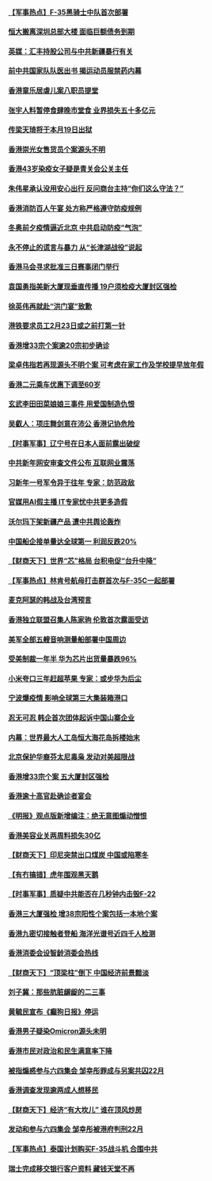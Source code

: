 #### [【军事热点】F-35黑骑士中队首次部署](../pages/nsc415/n13496656.md?t=01120706) 
#### [恒大搬离深圳总部大楼 面临巨额债务到期](../pages/nsc415/n13496972.md?t=01120706) 
#### [英媒：汇丰持股公司与中共新疆暴行有关](../pages/nsc415/n13496485.md?t=01120706) 
#### [前中共国家队队医出书 揭运动员服禁药内幕](../pages/nsc415/n13496354.md?t=01120706) 
#### [香港童乐居虐儿案八职员提堂](../pages/nsc415/n13496201.md?t=01120706) 
#### [张宇人料暂停食肆晚市堂食 业界损失五十多亿元](../pages/nsc415/n13496187.md?t=01120706) 
#### [传梁天琦将于本月19日出狱](../pages/nsc415/n13496179.md?t=01120706) 
#### [香港崇光女售货员个案源头不明](../pages/nsc415/n13496157.md?t=01120706) 
#### [香港43岁染疫女子疑是青关会公关主任](../pages/nsc415/n13496150.md?t=01120706) 
#### [朱伟星承认没用安心出行 反问商台主持“你们这么守法？”](../pages/nsc415/n13496137.md?t=01120706) 
#### [香港消防百人午宴 处方称严格遵守防疫规例](../pages/nsc415/n13496124.md?t=01120706) 
#### [冬奥前夕疫情逼近北京 中共启动防疫“气泡”](../pages/nsc415/n13494897.md?t=01120706) 
#### [永不停止的谎言与暴力 从“长津湖战役”说起](../pages/nsc415/n13494094.md?t=01120706) 
#### [香港马会寻求批准三日赛事闭门举行](../pages/nsc415/n13493524.md?t=01120706) 
#### [袁国勇指美新大厦现垂直传播 19户须检疫大厦封区强检](../pages/nsc415/n13493498.md?t=01120706) 
#### [徐英伟再就赴“洪门宴”致歉](../pages/nsc415/n13493479.md?t=01120706) 
#### [港铁要求员工2月23日或之前打第一针](../pages/nsc415/n13493452.md?t=01120706) 
#### [香港增33宗个案逾20宗初步确诊](../pages/nsc415/n13493433.md?t=01120706) 
#### [梁卓伟指若再现源头不明个案 可考虑在家工作及学校提早放年假](../pages/nsc415/n13493409.md?t=01120706) 
#### [香港二元乘车优惠下调至60岁](../pages/nsc415/n13493378.md?t=01120706) 
#### [玄武李田田菜娘娘三事件 用爱国制造仇恨](../pages/nsc415/n13493049.md?t=01120706) 
#### [吴叡人：项庄舞剑意在沛公 香港记协危险](../pages/nsc415/n13492592.md?t=01120706) 
#### [【时事军事】辽宁号在日本人面前露出破绽](../pages/nsc415/n13491856.md?t=01120706) 
#### [中共新年网安审查文件公布 互联网业震荡](../pages/nsc415/n13491732.md?t=01120706) 
#### [习新年一号军令异于往年 专家：防范政敌](../pages/nsc415/n13491561.md?t=01120706) 
#### [官媒用AI假主播 IT专家忧中共更多造假](../pages/nsc415/n13491484.md?t=01120706) 
#### [沃尔玛下架新疆产品 遭中共舆论轰炸](../pages/nsc415/n13490898.md?t=01120706) 
#### [中国船企接单量达全球第一 利润反跌20%](../pages/nsc415/n13490478.md?t=01120706) 
#### [【财商天下】世界“芯”格局 台积电促“台升中降”](../pages/nsc415/n13491336.md?t=01120706) 
#### [【军事热点】林肯号航母打击群首次与F-35C一起部署](../pages/nsc415/n13489147.md?t=01120706) 
#### [麦克阿瑟的韩战及台湾预言](../pages/nsc415/n13479197.md?t=01120706) 
#### [香港独立联盟召集人陈家驹 伦敦首次露面受访](../pages/nsc415/n13490035.md?t=01120706) 
#### [美军全部五艘音响测量船部署中国周边](../pages/nsc415/n13489360.md?t=01120706) 
#### [受美制裁一年半 华为芯片出货量暴跌96%](../pages/nsc415/n13489306.md?t=01120706) 
#### [小米夸口三年赶超苹果 专家：或步华为后尘](../pages/nsc415/n13489248.md?t=01120706) 
#### [宁波爆疫情 影响全球第三大集装箱港口](../pages/nsc415/n13487619.md?t=01120706) 
#### [忍无可忍 韩企首次团体起诉中国山寨企业](../pages/nsc415/n13487527.md?t=01120706) 
#### [内幕：世界最大人工岛恒大海花岛拆楼始末](../pages/nsc415/n13487429.md?t=01120706) 
#### [北京保护华裔芬太尼毒枭 发动对美超限战](../pages/nsc415/n13487256.md?t=01120706) 
#### [香港增33宗个案 五大厦封区强检](../pages/nsc415/n13487377.md?t=01120706) 
#### [香港逾十高官赴确诊者宴会](../pages/nsc415/n13487302.md?t=01120706) 
#### [《明报》观点版新增编注：绝无意图煽动憎恨](../pages/nsc415/n13487232.md?t=01120706) 
#### [香港美容业关两周料损失30亿](../pages/nsc415/n13487207.md?t=01120706) 
#### [【财商天下】印尼突禁出口煤炭 中国或陷寒冬](../pages/nsc415/n13486658.md?t=01120706) 
#### [【有冇搞错】虎年围观黑天鹅](../pages/nsc415/n13484632.md?t=01120706) 
#### [【时事军事】质疑中共能否在几秒钟内击毁F-22](../pages/nsc415/n13485411.md?t=01120706) 
#### [香港三大厦强检 增38宗阳性个案包括一本地个案](../pages/nsc415/n13484972.md?t=01120706) 
#### [香港九密切接触者登船 海洋光谱号近四千人检测](../pages/nsc415/n13484957.md?t=01120706) 
#### [香港消委会设智龄消委会热线](../pages/nsc415/n13484942.md?t=01120706) 
#### [【财商天下】“顶梁柱”倒下 中国经济前景黯淡](../pages/nsc415/n13484379.md?t=01120706) 
#### [刘子冀：那些肮脏龌龊的二三事](../pages/nsc415/n13484178.md?t=01120706) 
#### [黄毓民宣布《癫狗日报》停运](../pages/nsc415/n13482398.md?t=01120706) 
#### [香港男子疑染Omicron源头未明](../pages/nsc415/n13482399.md?t=01120706) 
#### [香港市民对政治和民生满意率下降](../pages/nsc415/n13482387.md?t=01120706) 
#### [被指煽惑参与六四集会 邹幸彤罪成与另案共囚22月](../pages/nsc415/n13482372.md?t=01120706) 
#### [香港调查发现逾两成人想移民](../pages/nsc415/n13482350.md?t=01120706) 
#### [【财商天下】经济“有大坎儿” 谁在顶风炒房](../pages/nsc415/n13481950.md?t=01120706) 
#### [发动和参与六四集会 邹幸彤被港府判刑22月](../pages/nsc415/n13481639.md?t=01120706) 
#### [【军事热点】泰国计划购买F-35战斗机 合围中共](../pages/nsc415/n13480828.md?t=01120706) 
#### [瑞士完成移交银行客户资料 藏钱天堂不再](../pages/nsc415/n13480256.md?t=01120706) 
